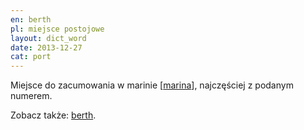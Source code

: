 ```yaml
---
en: berth
pl: miejsce postojowe
layout: dict_word
date: 2013-12-27
cat: port
---
```


Miejsce do zacumowania w marinie [[marina](/dict/m/marina/)], najczęściej z podanym numerem.

Zobacz także: [berth](/dict/b/berth/).
